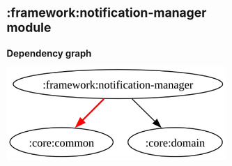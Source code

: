 # :framework:notification-manager module
## Dependency graph
![Dependency graph](../../docs/images/graphs/dep_graph_framework_notification_manager.svg)
